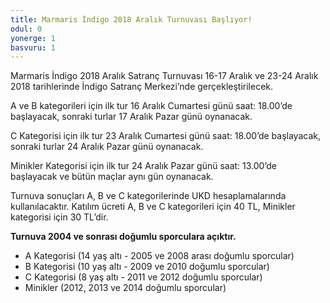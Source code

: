 ```yaml
---
title: Marmaris İndigo 2018 Aralık Turnuvası Başlıyor!
odul: 0
yonerge: 1
basvuru: 1
---
```


Marmaris İndigo 2018 Aralık Satranç Turnuvası 16-17 Aralık ve 23-24 Aralık 2018 tarihlerinde 
İndigo Satranç Merkezi’nde gerçekleştirilecek.

A ve B  kategorileri için ilk tur 16 Aralık Cumartesi günü saat: 18.00’de başlayacak, sonraki turlar 17 Aralık Pazar günü oynanacak.

C Kategorisi için ilk tur 23 Aralık Cumartesi günü saat: 18.00’de başlayacak, sonraki turlar 24 Aralık Pazar günü oynanacak.

Minikler Kategorisi için ilk tur 24 Aralık Pazar günü saat: 13.00’de başlayacak ve bütün maçlar aynı gün oynanacak.

Turnuva sonuçları A, B ve C kategorilerinde UKD hesaplamalarında kullanılacaktır. Katılım ücreti A, B ve C kategorileri için 40 TL, Minikler kategorisi için 30 TL’dir.

**Turnuva 2004 ve sonrası doğumlu sporculara açıktır.**

* A Kategorisi (14 yaş altı - 2005 ve 2008 arası doğumlu sporcular)
* B Kategorisi (10 yaş altı - 2009 ve 2010 doğumlu sporcular)
* C Kategorisi (8 yaş altı - 2011 ve 2012 doğumlu sporcular)
* Minikler  (2012, 2013 ve 2014 doğumlu sporcular)
